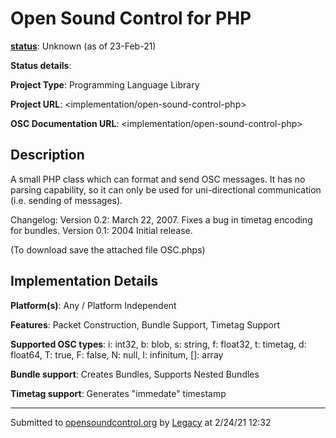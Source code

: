 # Open Sound Control for PHP

**[status](../implementation-status.html)**: Unknown (as of 23-Feb-21)

**Status details**: 


**Project Type**: Programming Language Library

**Project URL**: <implementation/open-sound-control-php>

**OSC Documentation URL**: <implementation/open-sound-control-php>

## Description

A small PHP class which can format and send OSC messages. It has no parsing capability, so it can only be used for uni-directional communication (i.e. sending of messages). <p> Changelog: Version 0.2: March 22, 2007. Fixes a bug in timetag encoding for bundles. Version 0.1: 2004 Initial release. <p> (To download save the attached file OSC.phps)

## Implementation Details

**Platform(s)**: Any / Platform Independent

**Features**: Packet Construction, Bundle Support, Timetag Support

**Supported OSC types**: i: int32, b: blob, s: string, f: float32, t: timetag, d: float64, T: true, F: false, N: null, I: infinitum, []: array

**Bundle support**: Creates Bundles, Supports Nested Bundles

**Timetag support**: Generates "immedate" timestamp

---
Submitted to [opensoundcontrol.org](https://opensoundcontrol.org) by [Legacy](legacy-site.html) at 2/24/21 12:32
